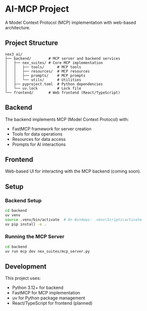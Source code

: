 # AI-MCP Project

A Model Context Protocol (MCP) implementation with web-based architecture.

## Project Structure

```
nex3_ai/
├── backend/        # MCP server and backend services
│   ├── nex_suites/ # Core MCP implementation
│   │   ├── tools/      # MCP tools
│   │   ├── resources/  # MCP resources
│   │   ├── prompts/    # MCP prompts
│   │   └── utils/      # Utilities
│   ├── pyproject.toml  # Python dependencies
│   └── uv.lock         # Lock file
└── frontend/       # Web frontend (React/TypeScript)
```

## Backend

The backend implements MCP (Model Context Protocol) with:
- FastMCP framework for server creation
- Tools for data operations
- Resources for data access
- Prompts for AI interactions

## Frontend

Web-based UI for interacting with the MCP backend (coming soon).

## Setup

### Backend Setup
```bash
cd backend
uv venv
source .venv/bin/activate  # On Windows: .venv\Scripts\activate
uv pip install -e .
```

### Running the MCP Server
```bash
cd backend
uv run mcp dev nex_suites/mcp_server.py
```

## Development

This project uses:
- Python 3.12+ for backend
- FastMCP for MCP implementation
- uv for Python package management
- React/TypeScript for frontend (planned)